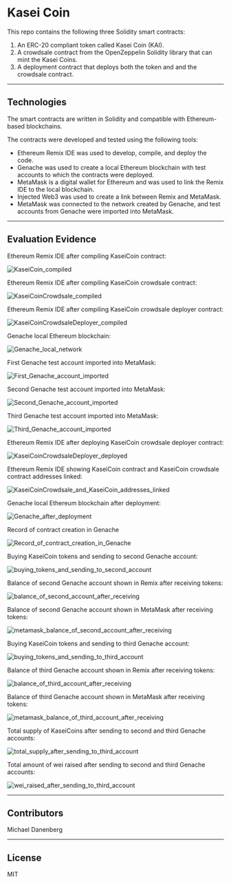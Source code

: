 # Kasei Coin

This repo contains the following three Solidity smart contracts:
1. An ERC-20 compliant token called Kasei Coin (KAI).
2. A crowdsale contract from the OpenZeppelin Solidity library that can mint the Kasei Coins.
3. A deployment contract that deploys both the token and and the crowdsale contract.

---

## Technologies

The smart contracts are written in Solidity and compatible with Ethereum-based blockchains.

The contracts were developed and tested using the following tools:
* Ethereum Remix IDE was used to develop, compile, and deploy the code.
* Genache was used to create a local Ethereum blockchain with test accounts to which the contracts were deployed.
* MetaMask is a digital wallet for Ethereum and was used to link the Remix IDE to the local blockchain.
 * Injected Web3 was used to create a link between Remix and MetaMask.
 * MetaMask was connected to the network created by Genache, and test accounts from Genache were imported into MetaMask.

---

## Evaluation Evidence

Ethereum Remix IDE after compiling KaseiCoin contract:

![KaseiCoin_compiled](Images/KaseiCoin_compiled.png)

Ethereum Remix IDE after compiling KaseiCoin crowdsale contract:

![KaseiCoinCrowdsale_compiled](Images/KaseiCoinCrowdsale_compiled.png)

Ethereum Remix IDE after compiling KaseiCoin crowdsale deployer contract:

![KaseiCoinCrowdsaleDeployer_compiled](Images/KaseiCoinCrowdsaleDeployer_compiled.png)

Genache local Ethereum blockchain:

![Genache_local_network](Images/Genache_local_network.png)

First Genache test account imported into MetaMask:

![First_Genache_account_imported](Images/First_Genache_account_imported.png)

Second Genache test account imported into MetaMask:

![Second_Genache_account_imported](Images/Second_Genache_account_imported.png)

Third Genache test account imported into MetaMask:

![Third_Genache_account_imported](Images/Third_Genache_account_imported.png)

Ethereum Remix IDE after deploying KaseiCoin crowdsale deployer contract:

![KaseiCoinCrowdsaleDeployer_deployed](Images/KaseiCoinCrowdsaleDeployer_deployed.png)

Ethereum Remix IDE showing KaseiCoin contract and KaseiCoin crowdsale contract addresses linked:

![KaseiCoinCrowdsale_and_KaseiCoin_addresses_linked](Images/KaseiCoinCrowdsale_and_KaseiCoin_addresses_linked.png)

Genache local Ethereum blockchain after deployment:

![Genache_after_deployment](Images/Genache_after_deployment.png)

Record of contract creation in Genache

![Record_of_contract_creation_in_Genache](Images/Record_of_contract_creation_in_Genache.png)

Buying KaseiCoin tokens and sending to second Genache account:

![buying_tokens_and_sending_to_second_account](Images/buying_tokens_and_sending_to_second_account.png)

Balance of second Genache account shown in Remix after receiving tokens:

![balance_of_second_account_after_receiving](Images/balance_of_second_account_after_receiving.png)

Balance of second Genache account shown in MetaMask after receiving tokens:

![metamask_balance_of_second_account_after_receiving](Images/metamask_balance_of_second_account_after_receiving.png)

Buying KaseiCoin tokens and sending to third Genache account:

![buying_tokens_and_sending_to_third_account](Images/buying_tokens_and_sending_to_third_account.png)

Balance of third Genache account shown in Remix after receiving tokens:

![balance_of_third_account_after_receiving](Images/balance_of_third_account_after_receiving.png)

Balance of third Genache account shown in MetaMask after receiving tokens:

![metamask_balance_of_third_account_after_receiving](Images/metamask_balance_of_third_account_after_receiving.png)

Total supply of KaseiCoins after sending to second and third Genache accounts:

![total_supply_after_sending_to_third_account](Images/total_supply_after_sending_to_third_account.png)

Total amount of wei raised after sending to second and third Genache accounts:

![wei_raised_after_sending_to_third_account](Images/wei_raised_after_sending_to_third_account.png)

---

## Contributors

Michael Danenberg

---

## License

MIT
